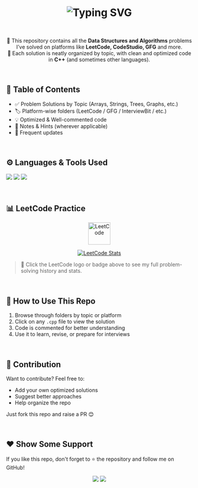 <!-- ✨ Animated Header -->
<h1 align="center">
  <img src="https://readme-typing-svg.herokuapp.com?font=Fira+Code&weight=500&size=25&pause=1000&center=true&vCenter=true&width=800&lines=Welcome+to+my+DSA+Solutions+Repository!;Solving+problems+one+line+at+a+time+%F0%9F%92%BB" alt="Typing SVG" />
</h1>

<br/>

<!-- 📚 Description -->
<p align="center">
🚀 This repository contains all the <b>Data Structures and Algorithms</b> problems I’ve solved on platforms like <b>LeetCode, CodeStudio, GFG</b> and more.<br/>
🧠 Each solution is neatly organized by topic, with clean and optimized code in <b>C++</b> (and sometimes other languages).<br/>
</p>

<br/>

<!-- 📁 Table of Contents -->
## 📂 Table of Contents

- ✅ Problem Solutions by Topic (Arrays, Strings, Trees, Graphs, etc.)
- 🏷️ Platform-wise folders (LeetCode / GFG / InterviewBit / etc.)
- 💡 Optimized & Well-commented code
- 📝 Notes & Hints (wherever applicable)
- 📌 Frequent updates

<br/>

<!-- 🧰 Tech Stack -->
## ⚙️ Languages & Tools Used

<p align="left">
  <img src="https://img.shields.io/badge/C%2B%2B-00599C?style=for-the-badge&logo=c%2B%2B&logoColor=white"/>
  <img src="https://img.shields.io/badge/Visual%20Studio%20Code-007ACC?style=for-the-badge&logo=visual-studio-code&logoColor=white"/>
  <img src="https://img.shields.io/badge/GitHub-100000?style=for-the-badge&logo=github&logoColor=white"/>
</p>

<br/>

<!-- 📊 LeetCode Practice -->
## 📊 LeetCode Practice

<p align="center">
  <!-- Clickable LeetCode logo -->
  <a href="https://leetcode.com/garjanveer/" target="_blank">
    <img src="https://upload.wikimedia.org/wikipedia/commons/1/19/LeetCode_logo_black.png" alt="LeetCode" height="60"/>
  </a>
</p>

<p align="center">
  <!-- Solved Problems Badge -->
  <a href="https://leetcode.com/garjanveer/" target="_blank">
    <img src="https://cp-logo.vercel.app/leetcode/garjanveer?logo=true" alt="LeetCode Stats" />
  </a>
</p>

> 🔗 Click the LeetCode logo or badge above to see my full problem-solving history and stats.

<br/>

<!-- 🏁 How to Use -->
## 🚀 How to Use This Repo

1. Browse through folders by topic or platform  
2. Click on any `.cpp` file to view the solution  
3. Code is commented for better understanding  
4. Use it to learn, revise, or prepare for interviews

<br/>

<!-- 🤝 Contribution -->
## 🤝 Contribution

Want to contribute? Feel free to:

- Add your own optimized solutions  
- Suggest better approaches  
- Help organize the repo  

Just fork this repo and raise a PR 😊

<br/>

<!-- 🙌 Support -->
## ❤️ Show Some Support

If you like this repo, don't forget to ⭐ the repository and follow me on GitHub!

<p align="center">
  <img src="https://forthebadge.com/images/badges/uses-git.svg"/>
  <img src="https://forthebadge.com/images/badges/you-didnt-ask-for-this.svg"/>
</p>
